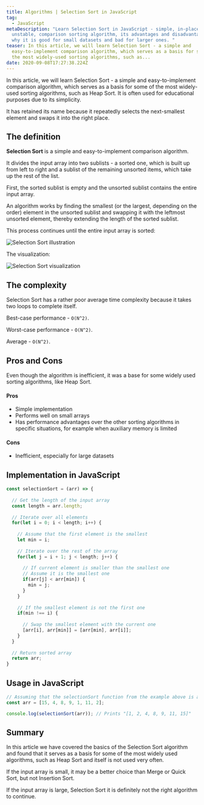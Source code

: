 ```yaml
---
title: Algorithms | Selection Sort in JavaScript
tag:
  - JavaScript
metaDescription: "Learn Selection Sort in JavaScript - simple, in-place,
  unstable, comparison sorting algorithm, its advantages and disadvantages and
  why it is good for small datasets and bad for larger ones. "
teaser: In this article, we will learn Selection Sort - a simple and
  easy-to-implement comparison algorithm, which serves as a basis for some of
  the most widely-used sorting algorithms, such as...
date: 2020-09-08T17:27:38.224Z
---
```

In this article, we will learn Selection Sort - a simple and easy-to-implement comparison algorithm, which serves as a basis for some of the most widely-used sorting algorithms, such as Heap Sort. It is often used for educational purposes due to its simplicity.

It has retained its name because it repeatedly selects the next-smallest element and swaps it into the right place.

## The definition

**Selection Sort** is a simple and easy-to-implement comparison algorithm.

It divides the input array into two sublists - a sorted one, which is built up from left to right and a sublist of the remaining unsorted items, which take up the rest of the list.

First, the sorted sublist is empty and the unsorted sublist contains the entire input array.

An algorithm works by finding the smallest (or the largest, depending on the order) element in the unsorted sublist and swapping it with the leftmost unsorted element, thereby extending the length of the sorted sublist.

This process continues until the entire input array is sorted:

![Selection Sort illustration](/img/sortowanie_przez_wybór_animacja.gif "Selection Sort illustration")

The visualization:

![Selection Sort visualization](/img/selection_sort_animation.gif "Selection Sort visualization")

## The complexity

Selection Sort has a rather poor average time complexity because it takes two loops to complete itself.

Best-case performance - `O(N^2)`.

Worst-case performance - `O(N^2)`.

Average - `O(N^2)`.

## Pros and Cons

Even though the algorithm is inefficient, it was a base for some widely used sorting algorithms, like Heap Sort.

#### Pros

* Simple implementation
* Performs well on small arrays
* Has performance advantages over the other sorting algorithms in specific situations, for example when auxiliary memory is limited 

#### Cons

* Inefficient, especially for large datasets

## Implementation in JavaScript

```javascript
const selectionSort = (arr) => {
  
  // Get the length of the input array
  const length = arr.length;
  
  // Iterate over all elements
  for(let i = 0; i < length; i++) {
  
    // Assume that the first element is the smallest
    let min = i;
    
    // Iterate over the rest of the array
    for(let j = i + 1; j < length; j++) {
    
      // If current element is smaller than the smallest one
      // Assume it is the smallest one
      if(arr[j] < arr[min]) {
        min = j;
      }
    }
    
    // If the smallest element is not the first one
    if(min !== i) {
      
      // Swap the smallest element with the current one
      [arr[i], arr[min]] = [arr[min], arr[i]];
    }
  }
  
  // Return sorted array
  return arr;
}
```

## Usage in JavaScript

```javascript
// Assuming that the selectionSort function from the example above is accessible
const arr = [15, 4, 8, 9, 1, 11, 2];

console.log(selectionSort(arr)); // Prints "[1, 2, 4, 8, 9, 11, 15]"
```

## Summary

In this article we have covered the basics of the Selection Sort algorithm and found that it serves as a basis for some of the most widely used algorithms, such as Heap Sort and itself is not used very often. 

If the input array is small, it may be a better choice than Merge or Quick Sort, but not Insertion Sort.

If the input array is large, Selection Sort it is definitely not the right algorithm to continue.